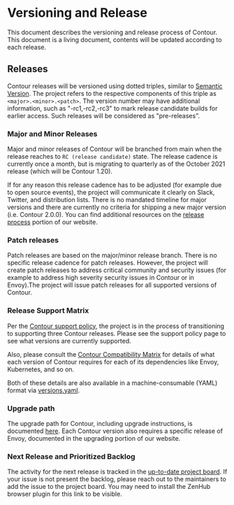 # Versioning and Release
This document describes the versioning and release process of Contour. This document is a living document, contents will be updated according to each release.

## Releases
Contour releases will be versioned using dotted triples, similar to [Semantic Version](http://semver.org/). The project refers to the respective components of this triple as `<major>.<minor>.<patch>`. The version number may have additional information, such as "-rc1,-rc2,-rc3" to mark release candidate builds for earlier access. Such releases will be considered as "pre-releases".

### Major and Minor Releases
Major and minor releases of Contour will be branched from main when the release reaches to `RC (release candidate)` state. The release cadence is currently once a month, but is migrating to quarterly as of the October 2021 release (which will be Contour 1.20).

If for any reason this release cadence has to be adjusted (for example due to open source events), the project will communicate it clearly on Slack, Twitter, and distribution lists. There is no mandated timeline for major versions and there are currently no criteria for shipping a new major version (i.e. Contour 2.0.0). You can find additional resources on the [release process](https://projectcontour.io/resources/release-process/) portion of our website.

### Patch releases
Patch releases are based on the major/minor release branch. There is no specific release cadence for patch releases. However, the project will create patch releases to address critical community and security issues (for example to address high severity security issues in Contour or in Envoy).The project will issue patch releases for all supported versions of Contour.

### Release Support Matrix
Per the [Contour support policy](https://projectcontour.io/resources/support/), the project is in the process of transitioning to supporting three Contour releases. Please see the support policy page to see what versions are currently supported.

Also, please consult the [Contour Compatibility Matrix](https://projectcontour.io/resources/compatibility-matrix/) for details of what each version of Contour requires for each of its dependencies like Envoy, Kubernetes, and so on.

Both of these details are also available in a machine-consumable (YAML) format via [versions.yaml](https://github.com/projectcontour/contour/blob/main/versions.yaml).


### Upgrade path 
The upgrade path for Contour, including upgrade instructions, is documented [here](https://projectcontour.io/resources/upgrading/). Each Contour version also requires a specific release of Envoy, documented in the upgrading portion of our website.

### Next Release and Prioritized Backlog
The activity for the next release is tracked in the [up-to-date project board](https://github.com/orgs/projectcontour/projects/2). If your issue is not present the backlog, please reach out to the maintainers to add the issue to the project board. You may need to install the ZenHub browser plugin for this link to be visible.
